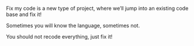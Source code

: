 Fix my code is a new type of project, where we’ll jump into an existing code base and fix it!

Sometimes you will know the language, sometimes not.

You should not recode everything, just fix it!